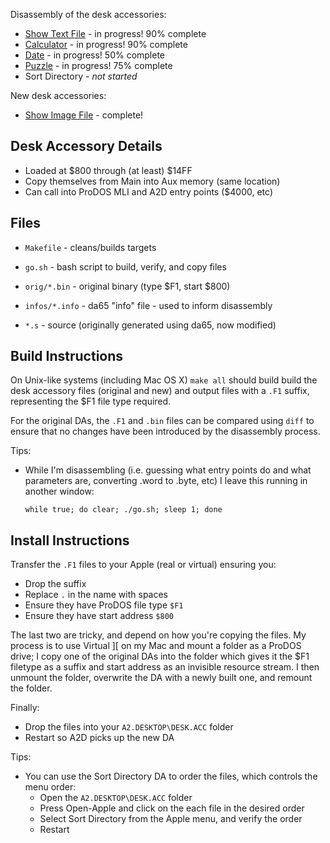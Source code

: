 Disassembly of the desk accessories:

* [Show Text File](show_text_file.s) - in progress! 90% complete
* [Calculator](calculator.s) - in progress! 90% complete
* [Date](date.s) - in progress! 50% complete
* [Puzzle](puzzle.s) - in progress! 75% complete
* Sort Directory - _not started_

New desk accessories:
* [Show Image File](show_image_file.s) - complete!

## Desk Accessory Details

* Loaded at $800 through (at least) $14FF
* Copy themselves from Main into Aux memory (same location)
* Can call into ProDOS MLI and A2D entry points ($4000, etc)

## Files

* `Makefile` - cleans/builds targets
* `go.sh` - bash script to build, verify, and copy files

* `orig/*.bin` - original binary (type $F1, start $800)
* `infos/*.info` - da65 "info" file - used to inform disassembly
* `*.s` - source (originally generated using da65, now modified)

## Build Instructions

On Unix-like systems (including Mac OS X) `make all` should build
build the desk accessory files (original and new) and output
files with a `.F1` suffix, representing the $F1 file type required.

For the original DAs, the `.F1` and `.bin` files can be compared
using `diff` to ensure that no changes have been introduced by the
disassembly process.

Tips:

* While I'm disassembling (i.e. guessing what entry points do
   and what parameters are, converting .word to .byte, etc) I
   leave this running in another window:

   `while true; do clear; ./go.sh; sleep 1; done`


## Install Instructions

Transfer the `.F1` files to your Apple (real or virtual) ensuring you:

* Drop the suffix
* Replace `.` in the name with spaces
* Ensure they have ProDOS file type `$F1`
* Ensure they have start address `$800`

The last two are tricky, and depend on how you're copying the files.
My process is to use Virtual ][ on my Mac and mount a folder as a
ProDOS drive; I copy one of the original DAs into the folder which
gives it the $F1 filetype as a suffix and start address as an invisible
resource stream. I then unmount the folder, overwrite the DA with
a newly built one, and remount the folder.

Finally:

* Drop the files into your `A2.DESKTOP\DESK.ACC` folder
* Restart so A2D picks up the new DA

Tips:

* You can use the Sort Directory DA to order the files, which controls
    the menu order:
  * Open the `A2.DESKTOP\DESK.ACC` folder
  * Press Open-Apple and click on the each file in the desired order
  * Select Sort Directory from the Apple menu, and verify the order
  * Restart
